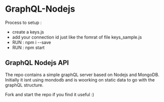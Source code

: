 # GraphQL-Nodejs

Process to setup : 
- create a keys.js
- add your connection id just like the fomrat of file keys_sample.js
- RUN : npm i --save
- RUN : npm start

## GraphQL Nodejs API

The repo contains a simple graphQL server based on Nodejs and MongoDB.
Initially it isnt using mondodb and is woorking on static data to go with the graphQL structure.

Fork and start the repo if you find it useful :)
